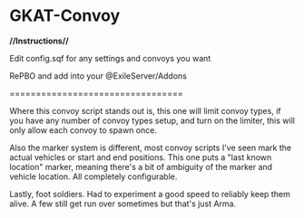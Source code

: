 # GKAT-Convoy

**//Instructions//**

Edit config.sqf for any settings and convoys you want

RePBO and add into your @ExileServer/Addons


=================================

Where this convoy script stands out is, this one will limit convoy types, if you have any number of convoy types setup, and turn on the limiter, this will only allow each convoy to spawn once.

Also the marker system is different,  most convoy scripts I've seen mark the actual vehicles or start and end positions.  This one puts a "last known location" marker, meaning there's a bit of ambiguity of the marker and vehicle location.  All completely configurable.

Lastly, foot soldiers.  Had to experiment a good speed to reliably keep them alive.  A few still get run over sometimes but that's just Arma.
